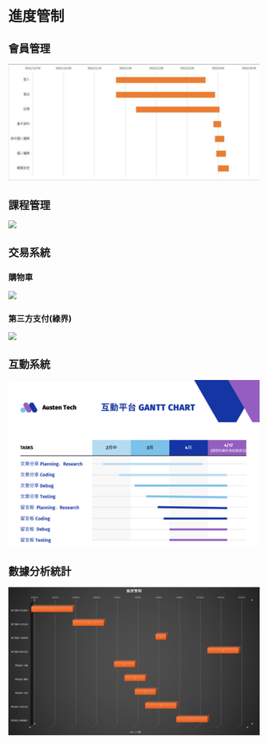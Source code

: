 # 進度管制

## 會員管理
![會員管理甘特圖](會員管理甘特圖.svg)

## 課程管理
[![](https://mermaid.ink/img/pako:eNpt0cFKw0AQANBfWfacQJK2CDlXbz15EnJZs9MaTBNJNmgpBYtgtQoVkYKgaEU0CBWq6EFo_ybJ9i_cdtOqxTktM_N2GKaJbZ8CNnGNeIxZHhLBHOYC4i9vWXzG4yGPT2SeEgYbflAnDKEtEWqlopbLsgYHthtRCNE-wC54NLQ8WQjBZo7voeTxOfscrTTPP22EMpt-tMXA5KYvZ6KfMBHRFWRohqFqBVUvKahIpeHvnbR_zQfxf8ZQEKkyCOZ6IbLDHn8ay-UQ-gsKSyBoKQfp5TC9miTjUXbaSbp3_Gj8mxSXROBCTpLJOe98Za-D7OJ4ZZIgpSURWNdyM71vT28f5BpJr0thO6otiNy8qOoaQgpao1jBdRB3cKg4XHPmLcx2oA4WNsWTQpVELrOw5bVEa7Q3O9w6dZgfYLNK3BAUTCLmbzY8G5ssiGDRVHZILSD1vKv1DaaWxIM)](https://mermaid.live/edit#pako:eNpt0cFKw0AQANBfWfacQJK2CDlXbz15EnJZs9MaTBNJNmgpBYtgtQoVkYKgaEU0CBWq6EFo_ybJ9i_cdtOqxTktM_N2GKaJbZ8CNnGNeIxZHhLBHOYC4i9vWXzG4yGPT2SeEgYbflAnDKEtEWqlopbLsgYHthtRCNE-wC54NLQ8WQjBZo7voeTxOfscrTTPP22EMpt-tMXA5KYvZ6KfMBHRFWRohqFqBVUvKahIpeHvnbR_zQfxf8ZQEKkyCOZ6IbLDHn8ay-UQ-gsKSyBoKQfp5TC9miTjUXbaSbp3_Gj8mxSXROBCTpLJOe98Za-D7OJ4ZZIgpSURWNdyM71vT28f5BpJr0thO6otiNy8qOoaQgpao1jBdRB3cKg4XHPmLcx2oA4WNsWTQpVELrOw5bVEa7Q3O9w6dZgfYLNK3BAUTCLmbzY8G5ssiGDRVHZILSD1vKv1DaaWxIM)


## 交易系統
### 購物車
[![](https://mermaid.ink/img/pako:eNqllE9r2zAYh7-KEIRcHGgc7-LbIB3sUCjsNOYdVEtpzRJ72DJbCYF1l2RdaRlsgbI1tKXd0rI_bUNDoWOfZrLlbzE5cuQ4lBKYwSDk3yO9jySrDW0PE2jCdeRSarlAPNShTQKS7ofoeise3cbXl7IfI0oeeX4LUQCeiqeyslKp1-U38tpuhpgE4BUhL4iLA9ldKrUd16EmaJfpBmmRsgnKDc8nAS13QKdUslyZC4hNHc8Fz9jJt3h8-Xxu0Mnkm9mYaVXD9-xLnw9_8GEv7QIm9lyiAVTVgL6k65WlWqVqiDaWCB91o_4-PxregejibVDiS1gBv-N3Z_x2W_oXgJoCBGpkQDw-jD_tPFx9DEAhbKhwLQ_zXpefXwmJ5HArOTj-e3MV7Z4KRsuiBgBZuLg6c1Xdu0j9C3Y84N2RYvKi1vRZg2pWFPszUFnWO0_2T2YI5bw2Q_Cfb9hef3aCHFDeKToFopvv_Owr29sWgyc7vwrAAwUYOVDUV2t8n7hcTFWU3Pl8Hlu5pzOqwnZPo49jOT77PGBvRxk3pZS_rS-kYyv_FE1P1dxO3nUC_kMLKy3bWFwLKy28mBZWWniiBTXYIuJCcLC4QdopbsHJf25BUzQxaaCwSS1ouR0RDV-mN8gydqjnQ7OBmgHRIAqp92TTtaFJ_ZBMQ3UHrfuolaU6_wCwANyk)](https://mermaid.live/edit#pako:eNqllE9r2zAYh7-KEIRcHGgc7-LbIB3sUCjsNOYdVEtpzRJ72DJbCYF1l2RdaRlsgbI1tKXd0rI_bUNDoWOfZrLlbzE5cuQ4lBKYwSDk3yO9jySrDW0PE2jCdeRSarlAPNShTQKS7ofoeise3cbXl7IfI0oeeX4LUQCeiqeyslKp1-U38tpuhpgE4BUhL4iLA9ldKrUd16EmaJfpBmmRsgnKDc8nAS13QKdUslyZC4hNHc8Fz9jJt3h8-Xxu0Mnkm9mYaVXD9-xLnw9_8GEv7QIm9lyiAVTVgL6k65WlWqVqiDaWCB91o_4-PxregejibVDiS1gBv-N3Z_x2W_oXgJoCBGpkQDw-jD_tPFx9DEAhbKhwLQ_zXpefXwmJ5HArOTj-e3MV7Z4KRsuiBgBZuLg6c1Xdu0j9C3Y84N2RYvKi1vRZg2pWFPszUFnWO0_2T2YI5bw2Q_Cfb9hef3aCHFDeKToFopvv_Owr29sWgyc7vwrAAwUYOVDUV2t8n7hcTFWU3Pl8Hlu5pzOqwnZPo49jOT77PGBvRxk3pZS_rS-kYyv_FE1P1dxO3nUC_kMLKy3bWFwLKy28mBZWWniiBTXYIuJCcLC4QdopbsHJf25BUzQxaaCwSS1ouR0RDV-mN8gydqjnQ7OBmgHRIAqp92TTtaFJ_ZBMQ3UHrfuolaU6_wCwANyk)

### 第三方支付(綠界)
[![](https://mermaid.ink/img/pako:eNqllE9r2zAYh7-KEIRcHGgc7-LbIB3sUCjsNOYdVEtpzRJ72DJbCYF1l2RdaRlsgbI1tKXd0rI_bUNDoWOfZrLlbzE5cuQ4lBKYwSDk3yO9jySrDW0PE2jCdeRSarlAPNShTQKS7ofoeise3cbXl7IfI0oeeX4LUQCeiqeyslKp1-U38tpuhpgE4BUhL4iLA9ldKrUd16EmaJfpBmmRsgnKDc8nAS13QKdUslyZC4hNHc8Fz9jJt3h8-Xxu0Mnkm9mYaVXD9-xLnw9_8GEv7QIm9lyiAVTVgL6k65WlWqVqiDaWCB91o_4-PxregejibVDiS1gBv-N3Z_x2W_oXgJoCBGpkQDw-jD_tPFx9DEAhbKhwLQ_zXpefXwmJ5HArOTj-e3MV7Z4KRsuiBgBZuLg6c1Xdu0j9C3Y84N2RYvKi1vRZg2pWFPszUFnWO0_2T2YI5bw2Q_Cfb9hef3aCHFDeKToFopvv_Owr29sWgyc7vwrAAwUYOVDUV2t8n7hcTFWU3Pl8Hlu5pzOqwnZPo49jOT77PGBvRxk3pZS_rS-kYyv_FE1P1dxO3nUC_kMLKy3bWFwLKy28mBZWWniiBTXYIuJCcLC4QdopbsHJf25BUzQxaaCwSS1ouR0RDV-mN8gydqjnQ7OBmgHRIAqp92TTtaFJ_ZBMQ3UHrfuolaU6_wCwANyk)](https://mermaid.live/edit#pako:eNqllE9r2zAYh7-KEIRcHGgc7-LbIB3sUCjsNOYdVEtpzRJ72DJbCYF1l2RdaRlsgbI1tKXd0rI_bUNDoWOfZrLlbzE5cuQ4lBKYwSDk3yO9jySrDW0PE2jCdeRSarlAPNShTQKS7ofoeise3cbXl7IfI0oeeX4LUQCeiqeyslKp1-U38tpuhpgE4BUhL4iLA9ldKrUd16EmaJfpBmmRsgnKDc8nAS13QKdUslyZC4hNHc8Fz9jJt3h8-Xxu0Mnkm9mYaVXD9-xLnw9_8GEv7QIm9lyiAVTVgL6k65WlWqVqiDaWCB91o_4-PxregejibVDiS1gBv-N3Z_x2W_oXgJoCBGpkQDw-jD_tPFx9DEAhbKhwLQ_zXpefXwmJ5HArOTj-e3MV7Z4KRsuiBgBZuLg6c1Xdu0j9C3Y84N2RYvKi1vRZg2pWFPszUFnWO0_2T2YI5bw2Q_Cfb9hef3aCHFDeKToFopvv_Owr29sWgyc7vwrAAwUYOVDUV2t8n7hcTFWU3Pl8Hlu5pzOqwnZPo49jOT77PGBvRxk3pZS_rS-kYyv_FE1P1dxO3nUC_kMLKy3bWFwLKy28mBZWWniiBTXYIuJCcLC4QdopbsHJf25BUzQxaaCwSS1ouR0RDV-mN8gydqjnQ7OBmgHRIAqp92TTtaFJ_ZBMQ3UHrfuolaU6_wCwANyk)

## 互動系統
![互動系統甘特圖](互動平台甘特圖.png)

## 數據分析統計
![後台統計甘特圖](後台統計甘特圖.png)


<script src="https://code.jquery.com/jquery-3.6.0.slim.js" integrity="sha256-HwWONEZrpuoh951cQD1ov2HUK5zA5DwJ1DNUXaM6FsY=" crossorigin="anonymous"></script>

<script>
$(document).ready(function() {
  $('h2').each(function(index) {
    $(this).html((index + 1) + '. ' + $(this).html());
  });
});
</script>